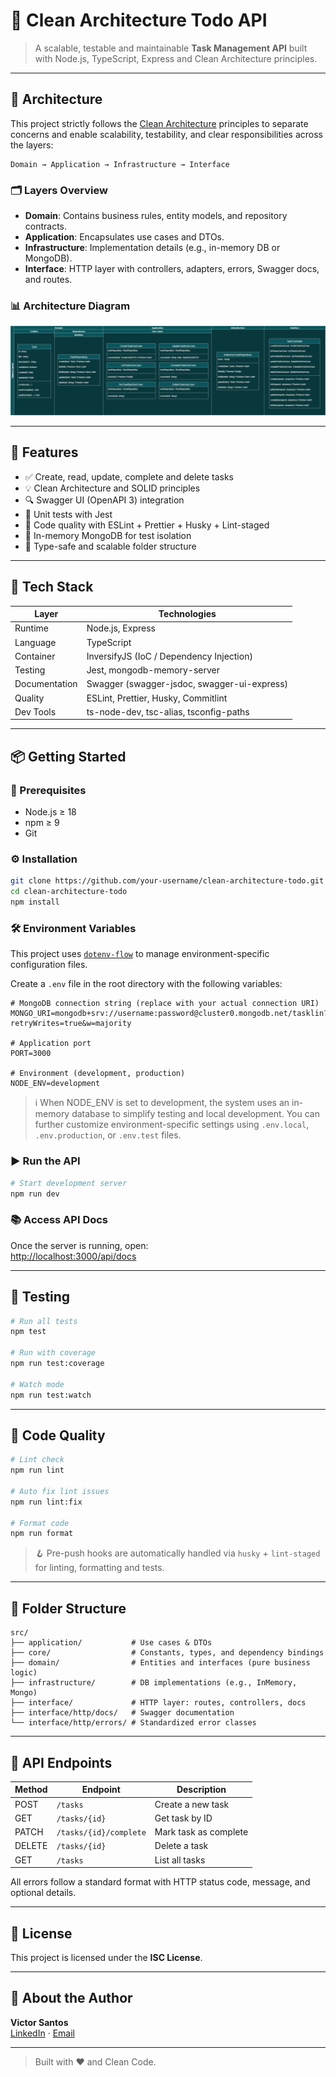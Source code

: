 # 🧼 Clean Architecture Todo API

> A scalable, testable and maintainable **Task Management API** built with Node.js, TypeScript, Express and Clean Architecture principles.

---

## 📐 Architecture

This project strictly follows the [Clean Architecture](https://8thlight.com/blog/uncle-bob/2012/08/13/the-clean-architecture.html) principles to separate concerns and enable scalability, testability, and clear responsibilities across the layers:

```
Domain → Application → Infrastructure → Interface
```

### 🗂️ Layers Overview

- **Domain**: Contains business rules, entity models, and repository contracts.
- **Application**: Encapsulates use cases and DTOs.
- **Infrastructure**: Implementation details (e.g., in-memory DB or MongoDB).
- **Interface**: HTTP layer with controllers, adapters, errors, Swagger docs, and routes.

### 📊 Architecture Diagram

![Clean Architecture Diagram](./docs/architecture-diagram.png)

---

## 🚀 Features

- ✅ Create, read, update, complete and delete tasks
- 💡 Clean Architecture and SOLID principles
- 🔍 Swagger UI (OpenAPI 3) integration
- 🧪 Unit tests with Jest
- 🧹 Code quality with ESLint + Prettier + Husky + Lint-staged
- 🧪 In-memory MongoDB for test isolation
- 📁 Type-safe and scalable folder structure

---

## 🔧 Tech Stack

| Layer         | Technologies                                |
|---------------|---------------------------------------------|
| Runtime       | Node.js, Express                            |
| Language      | TypeScript                                  |
| Container     | InversifyJS (IoC / Dependency Injection)    |
| Testing       | Jest, mongodb-memory-server                 |
| Documentation | Swagger (swagger-jsdoc, swagger-ui-express)|
| Quality       | ESLint, Prettier, Husky, Commitlint         |
| Dev Tools     | ts-node-dev, tsc-alias, tsconfig-paths      |

---

## 📦 Getting Started

### 🔨 Prerequisites

- Node.js ≥ 18
- npm ≥ 9
- Git

### ⚙️ Installation

```bash
git clone https://github.com/your-username/clean-architecture-todo.git
cd clean-architecture-todo
npm install
```

### 🛠️ Environment Variables

This project uses [`dotenv-flow`](https://www.npmjs.com/package/dotenv-flow) to manage environment-specific configuration files.

Create a `.env` file in the root directory with the following variables:

```env
# MongoDB connection string (replace with your actual connection URI)
MONGO_URI=mongodb+srv://username:password@cluster0.mongodb.net/tasklin?retryWrites=true&w=majority

# Application port
PORT=3000

# Environment (development, production)
NODE_ENV=development
```

> ℹ️ When NODE_ENV is set to development, the system uses an in-memory database to simplify testing and local development. You can further customize environment-specific settings using `.env.local`, `.env.production`, or `.env.test` files.

### ▶️ Run the API

```bash
# Start development server
npm run dev
```

### 📚 Access API Docs

Once the server is running, open:  
[http://localhost:3000/api/docs](http://localhost:3000/api/docs)

---

## 🧪 Testing

```bash
# Run all tests
npm test

# Run with coverage
npm run test:coverage

# Watch mode
npm run test:watch
```

---

## 🧼 Code Quality

```bash
# Lint check
npm run lint

# Auto fix lint issues
npm run lint:fix

# Format code
npm run format
```

> 🪝 Pre-push hooks are automatically handled via `husky` + `lint-staged` for linting, formatting and tests.

---

## 📁 Folder Structure

```
src/
├── application/           # Use cases & DTOs
├── core/                  # Constants, types, and dependency bindings
├── domain/                # Entities and interfaces (pure business logic)
├── infrastructure/        # DB implementations (e.g., InMemory, Mongo)
├── interface/             # HTTP layer: routes, controllers, docs
├── interface/http/docs/   # Swagger documentation
└── interface/http/errors/ # Standardized error classes
```

---

## 📄 API Endpoints

| Method | Endpoint                | Description             |
|--------|-------------------------|-------------------------|
| POST   | `/tasks`                | Create a new task       |
| GET    | `/tasks/{id}`           | Get task by ID          |
| PATCH  | `/tasks/{id}/complete`  | Mark task as complete   |
| DELETE | `/tasks/{id}`           | Delete a task           |
| GET    | `/tasks`                | List all tasks          |

All errors follow a standard format with HTTP status code, message, and optional details.

---

## 📃 License

This project is licensed under the **ISC License**.

---

## 🙋 About the Author

**Victor Santos**  
[LinkedIn](https://www.linkedin.com/in/victor-oliveira-santos-b10bb81ab/) · [Email](mailto:victorevh@gmail.com)

---

> Built with ❤️ and Clean Code.